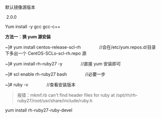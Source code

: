 默认镜像源版本

​ 2.0.0

Yum install -y gcc gcc-c++

**方法一**：**换 yum 源安装**

~]# yum install centos-release-scl-rh 　　　　//会在/etc/yum.repos.d/目录下多出一个 CentOS-SCLo-scl-rh.repo 源

~]# yum install rh-ruby27 -y 　　　　//直接 yum 安装即可

~]# scl enable rh-ruby27 bash 　　　　//必要一步

~]# ruby -v 　　　　//查看安装版本

> 报错：mkmf.rb can't find header files for ruby at /opt/rh/rh-ruby27/root/usr/share/include/ruby.h

yum install rh-ruby27-ruby-devel
